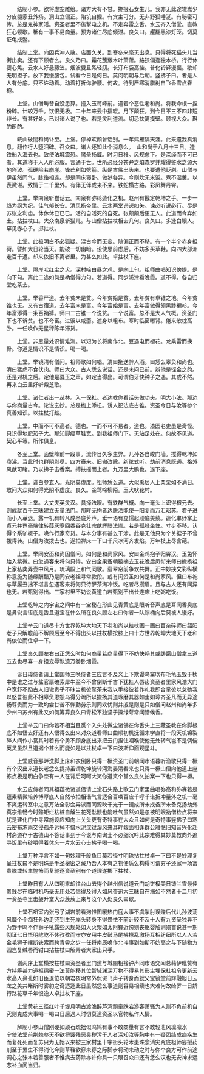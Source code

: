 <!-- { "loadSidebar": true } -->
　　结制小参。欲将虚空雕绘。诸方大有不甘。搀掇石女生儿。我亦无此途辙嵩少分皮髓家丑外扬。洞山立偏正。陷坑自掘。有宾主可分。无非野狐唾涎。有秘密可传。总是鬼神家活。资圣者里不施掣电之机。不走奔雷之舌。水云齐入僧堂。直教狂心顿歇。秪有一事不易商量。预为诸仁尽底倾泄。良久曰。趯翻黑漆灯笼。切莫证龟成鳖。

　　结制上堂。向因兵冲人散。店面久关。到寒冬来毫无出息。只得将死猫头儿当街出卖。还有下顾者么。良久乃曰。霜花蔟蔟木叶萧萧。路狭偏逢独木桥。行行休要心焦。云水人好悬藤笠。烟波叟且系轻舠。长汀布袋高挂。普化铃铎漫摇。歇却无明担子。放下我慢腰包。试看今日是何日。莫问明朝与后朝。竖拂子曰。者是人人有分底。只不许动着。动着打折你驴腰。何故。待到严寒消腊树自飞香雪点春袍。

　　上堂。山僧畴昔自没思算。撞入玉笥峰前。遇着个恶性老和尚。将我命根一捏粉碎。计较万千。饮恨无极。二十年来云中擂辊。月下颠狂。到今日不三不四非短非长。有甚好处。已对诸人说了也。若是灵利道流。切忌扶篱摸壁。顾视大众。斟酌斟酌。

　　皖山破闇和尚讣至。上堂。停棹欢颜曾话别。一年鸿雁隔天涯。此来遗我真消息。翻作行人堕泪碑。召众曰。诸人还知此个消息么。　山和尚于八月十三日。造铁船入海去也。致使法城震恐。魔垒扬威。时习日移。风规愈下。是深绎而不可已者。其道称于人人所必服。言通于世。世所必经分苍弁之焰森罗并耀得鉴水之源大地兴波。孤硬险若崩崖。锋芒利如劈箭。纵是古佛出头来。也要遭他贬剥。山僧与伊虽然同气。脉络相连。却是同床寝卧。做梦各异。今则炊无米饭。煮不湿羹。以表微谌。致情于二千里外。有伴无伴或来不来。铁蛇横古路。彩凤舞丹霄。

　　上堂。举南泉斩猫话云。南泉有弥纶造化之机。赵州有戡定乾坤之手。一步一趋为纲为纪。佳气郁长安。清风扬帝里。云水两堂谔谔如矢。谏必听说必行。尽是苏张之利齿。休休休已已已。活的自活死的自死。张颠颠后更无人。此道而今弃如土。拈拄杖曰。大众南泉斩猫儿。与山僧拈拄杖相去几何。良久曰。多逢白眼人。罕见赤心子。掷拄杖。

　　上堂。此极明白不必狐疑。混古今而无变。随偏正而不移。有一个半个赤身担荷。譬如大日轮当天。能破一切幽暗。设使思前虑后。不妨多买草鞋。向四大部洲走百千遭。却来依旧不离者里。为甚么如此。卓拄杖下座。

　　上堂。隔岸吠红尘之犬。深村啼白昼之鸡。是向上句。祖师曲唱知识傍提。是向下句。离此二途如何是衲僧得力句。若道得。同步溪津看晚霞。道不得。各自归堂吃茶去。

　　上堂。举香严道。去年贫未是贫。今年贫始是贫。去年贫有卓锥之地。今年贫锥也无。又有古宿道。去年富未是富。今年富始是富。去年富做得领黑黪褊衫。今年富添得一条百衲裤。师曰二古锥一个说贫。一个说富。总不是大人气概。资圣门下也不诉贫。也不夸富。过饭以咸齑。遮身以粗布。寒时临窗曝背。倦来欹枕高卧。一任唤作无星秤陈年滞货。

　　上堂。非思量处识情难测。以短为长将南作北。豆遇电而褪花。龙乘雷而换骨。你道是情识不是情识。喝一喝。

　　上堂。举镜清有僧问。祖师歌如何唱。清曰拖送醉人酒。曰恁么辜负和尚也。清曰猛虎不食伏肉。师曰大众。古人恁么说话。还是未问已前。辨他是铿金之韵。还是对机之后。定他是戛玉之声。如定当得出。可谓伯牙快钟子之遇。其或不然。再来白云里好听紫芝歌。

　　上堂。诸仁者出一丛林。入一保社。者边教你看话头做功夫。明大小法。那边与你商量古今。论说玄妙。总是枷上添杻。诱人犯法底古锥。资圣今日与汝等参个真善知识。以拄杖打趁。

　　上堂。中而不可不高者。德也。一而不可不易者。道也。漆园老吏虽是奇怪。只识得地肥笳子大。那知脚瘦草鞋宽。到我祖师门下。无站足处在。何故不见道。契心平等。所作俱息。

　　冬至上堂。面壁峰前一段事。流传日久多生弊。儿孙各自峻门墙。搅得乾坤如鼎沸。当此时也群阴剥尽。四方泰来。旧辙改除。新纶式听。劫前消息既通。格外风猷可睹。乃以拂子击香案。搏扶摇而上者。九万里大鹏也。遂下座。

　　上堂。谨白参玄人。光阴莫虚度。祖师恁么道。大似禹居人上栗栗如不满日。敢问大众如何得光阴不虚度。良久。金莺啼柳陌。玉犬吠花村。

　　长至上堂。大丈夫英灵汉。具择法眼。有轶群气概。向一毫头上识得根元去。则成就百千三昧建立无量法门。那畔无拘者边脱洒能使一阳复而万汇昭苏。君子进而小人革退。露一机有转凡成圣底芳声。垂一语有立懦起顽底美绩。造化聿纾掌上贞元并鬯毫端律转葭灰寒回黍谷克壮宗猷辉联法胤。若是孤峰坐住。寸步不移。认得个系驴橛子。唤作行家奇货。与本分事有甚么干涉。此是无他只为个关捩子不曾拨得转。山僧为汝拨去也。遂拍禅床一下曰千尺冰河齐发焰。万年枝上尽含葩。

　　上堂。举同安丕和尚因僧问。如何是和尚家风。安曰金鸡抱子归霄汉。玉兔怀胎入紫微。曰忽遇客来将何只待。安曰金果蚤朝猿摘去玉花晚后凤衔来师曰揄扬祖上家私卖弄壶中风月。琉璃殿上和气同歌。翡翠帘前争欢共舞。正中妙挟文彩纵横称意施为随缘酬醋乃是同安老祖寻常款段。或有问资圣如何是和尚家风。但曰布袍与草履丑拙不堪言忽遇客来将何只待酽茶淘冷饭。吃者尽攒眉。且与古人还有同异也无。若甄别得出。三家村里不妨说黄道白若甄别不出长连床上吃粥吃饭。

　　上堂乾坤之内宇宙之间中有一宝秘在形山见青黄底是眼听音声底是耳闻香臭底是鼻说言语底是舌且道宝在什么所在良久顾左右曰你者一队漆桶向后莫被人谩好。

　　上堂举云门道尽十方世界乾坤大地天下老和尚以拄杖画一画曰百杂碎师曰韶阳老子只解瞻前不解顾后至今不得出头以拄杖横按膝上曰十方世界乾坤大地天下老和尚依位而住卓一下。

　　上堂良久顾左右曰正恁么时如何商量若商量得下不妨快畅其或踌躇山僧拿三道五去也尽喜一身担宠辱孰遗万卷卧烟霞。

　　诞日璋侍者请上堂国师三唤侍者三应言不及义上下欺谩鸟窠吹布毛龟玉毁于椟中是谁之过与盐官扇破索犀牛至今不曾倒断千古下犹挂人唇齿资圣者里家风浩大门户宽舒不蹈古人旧辙贵乎不昧当机彼擎茶来我以手接彼若作礼我即合掌彼以怠弛我以怒詈彼此不相辜负恩怨乌得分疏所以揄扬其道琢磨其器如圭如璋齐圣凡而无异途畅尊贵而为一致均尝甘苦不惮勤劳乐则同欢忧则并戚是则是只如僧问赵州和尚年多少州曰苏州有此又如何筹算良久曰青松不独坚于操绿萼常闻腊候香。

　　上堂举云门曰你若不相当且觅个入头处微尘诸佛在你舌头上三藏圣教在你脚根底不如悟去好还有人悟得么出来对众道看师曰曲顺初机抚循末学直将一段天机锦裂碎人间作小裳其时若有个勇不顾身底出来把云门捏住咽喉使他无处转气岂不是倜傥英灵虽然且道据个甚么而能如是以拄杖卓一下曰波斯仰面观星斗。

　　上堂威音那畔洗脚上床和衣倒卧只得一橛资圣门前朝闻市语暮听渔歌只得一橛有个汉出来道长老恁么提持虽谓乾坤旋转河海晏清看来也只得一橛山僧向他道上座拣点极是明白争奈有一人在背后呵呵大笑你道笑个甚么良久拍案一下也只得一橛。

　　水云应侍者同其祖蕴微诸道侣请上堂石头路上歌云门家里曲唱弥高和弥寡若是蕴素精微培养博厚底人自然节拍相谐气言适合百唤百应千呼千诺折冲量外之机一毫不爽运转室中之意万法全彰会异派而同源映千光于一镜成所未成备所未备克扬劫外真宗维畅今时懿矩烂枯桩自解生花死骷髅也能吐气虽然如是忽被明眼衲僧检点将来犹是建化门中寻常施设应知向上关头更有奇特事在大众且如何是奇特事竖拂子曰寒云密布冻雨交侵孤舟远棹不惜水泥深过溪风来耳畔觌面相逢群公雅惬旧知音兴化赴村斋道存于古德山不答话事到于今说与南询士不必细沉吟此宗难得其妙莫教向外追寻饭里有砂嚼得着休忘一片水云心击拂子喝一喝。

　　上堂万种浮言不如一句妙理千般鱼目莫若径寸明珠拈拄杖卓一下曰不是妙理复呈拄杖曰不是明珠是千圣秘密之藏乃吾人本有之物便恁么构得可谓穷子还家一场富贵脱或转生惶怖而复驰逐资圣别有个道理遂掷下拄杖。

　　上堂昨日有人从四明来却往台山去得个越州信说道云门胡饼极美日铸兰雪最佳贵贱尽在临时机巧毫无用处若信得及得入如风奋迅大三昧自在海如不然者十二月初一资圣寺里击鼓升堂大众蔟蔟上来与汝个入处良久曰歇。

　　上堂石巩室内张弓子湖岩前看狗惟图暖热门庭大事不虞掣肘误赚后代儿孙波荡风靡个个痴狂外边走究到生死岸头转身不得畏怯不前计较不及十人有九资圣独异不为野干鸣不作狮子吼露些风规处如大火聚如太阿锋近傍则丧躯婴触则殒首说甚一期彻证七日悟明屹屹不休孜孜而守亦安用牛皮鼓马尾拂撩乱激扬互相纷纽所以人人若金毛狮子摆断铁索而跨青霄之步一任将南辰唤作北斗事到如斯不妨高之与下随物方圆岂复缄唇而钳口拈拄杖曰解弄者大家出只手。

　　谢两序上堂横按拄杖曰资圣者里门道与城闉相接钟声同市语交闻总藉伊毗赞有方持筹甚力道枢绵密一法莫能移其位智域渊深万物不得易其形尘埋保社祖令更新云水高人鼻孔如旧臣退位以朝君夜明帘外侃谔飞声子转身而就父宝镜堂前辉融旭日云龙之美共睹斯时雾豹之奇适逢此日虽然恁么事道则容易相续也大难何故绮罗一日娇行路花草千年恨逸人卓拄杖下座。

　　上堂黄花三径红叶千堤月明古渡渔醉芦湾顽童跌宕游客萧骚为人则不负前机自究则克成大事喝一喝曰日后遇人时切莫道资圣以官物私作人情。

　　解制小参山僧刚硬如顽石疏拙似鸣鸠有事不敢商量有言不敢轻泄风凛凛水　　宁使法堂前荆棘参天不欲将馊残恶臭秽污于人者深知汝等胸中有一疑团结成痼疾生而复死死而复苏只为无始以来被三家村里十字街头轮木患珠念消灾咒底祖师妄授药剂至于累生不得消化今则草鞋欲穿未穿之际脚步将动未动之时与你个良方可作前途调心之张本若善服者不惟病去药除亦许你具一只眼召众曰还有恁么汉也无安神求远志补血问当归。

